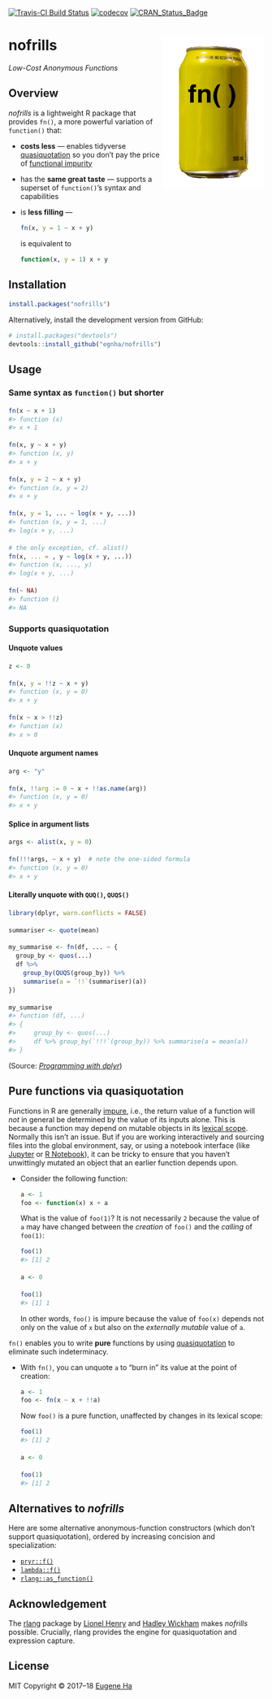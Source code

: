 
<!-- README.md is generated from README.Rmd. Please edit that file -->
[![Travis-CI Build
Status](https://travis-ci.org/egnha/nofrills.svg?branch=master)](https://travis-ci.org/egnha/nofrills)
[![codecov](https://codecov.io/gh/egnha/nofrills/branch/master/graph/badge.svg)](https://codecov.io/gh/egnha/nofrills)
[![CRAN\_Status\_Badge](http://www.r-pkg.org/badges/version/nofrills)](https://cran.r-project.org/package=nofrills)

nofrills <img src="inst/logo.png" align="right" />
==================================================

*Low-Cost Anonymous Functions*

Overview
--------

*nofrills* is a lightweight R package that provides `fn()`, a more
powerful variation of `function()` that:

-   **costs less** — enables tidyverse
    [quasiquotation](http://rlang.tidyverse.org/reference/quasiquotation.html)
    so you don’t pay the price of [functional
    impurity](#pure-functions-via-quasiquotation)

-   has the **same great taste** — supports a superset of `function()`’s
    syntax and capabilities

-   is **less filling** —

    ``` r
    fn(x, y = 1 ~ x + y)
    ```

    is equivalent to

    ``` r
    function(x, y = 1) x + y
    ```

Installation
------------

``` r
install.packages("nofrills")
```

Alternatively, install the development version from GitHub:

``` r
# install.packages("devtools")
devtools::install_github("egnha/nofrills")
```

Usage
-----

### Same syntax as `function()` but shorter

``` r
fn(x ~ x + 1)
#> function (x) 
#> x + 1

fn(x, y ~ x + y)
#> function (x, y) 
#> x + y

fn(x, y = 2 ~ x + y)
#> function (x, y = 2) 
#> x + y

fn(x, y = 1, ... ~ log(x + y, ...))
#> function (x, y = 1, ...) 
#> log(x + y, ...)

# the only exception, cf. alist()
fn(x, ... = , y ~ log(x + y, ...))
#> function (x, ..., y) 
#> log(x + y, ...)

fn(~ NA)
#> function () 
#> NA
```

### Supports quasiquotation

#### Unquote values

``` r
z <- 0

fn(x, y = !!z ~ x + y)
#> function (x, y = 0) 
#> x + y

fn(x ~ x > !!z)
#> function (x) 
#> x > 0
```

#### Unquote argument names

``` r
arg <- "y"

fn(x, !!arg := 0 ~ x + !!as.name(arg))
#> function (x, y = 0) 
#> x + y
```

#### Splice in argument lists

``` r
args <- alist(x, y = 0)

fn(!!!args, ~ x + y)  # note the one-sided formula
#> function (x, y = 0) 
#> x + y
```

#### Literally unquote with `QUQ()`, `QUQS()`

``` r
library(dplyr, warn.conflicts = FALSE)

summariser <- quote(mean)

my_summarise <- fn(df, ... ~ {
  group_by <- quos(...)
  df %>%
    group_by(QUQS(group_by)) %>%
    summarise(a = `!!`(summariser)(a))
})

my_summarise
#> function (df, ...) 
#> {
#>     group_by <- quos(...)
#>     df %>% group_by(`!!!`(group_by)) %>% summarise(a = mean(a))
#> }
```

(Source: [*Programming with
dplyr*](http://dplyr.tidyverse.org/articles/programming.html#capturing-multiple-variables))

Pure functions via quasiquotation
---------------------------------

Functions in R are generally
[impure](https://en.wikipedia.org/wiki/Pure_function), i.e., the return
value of a function will *not* in general be determined by the value of
its inputs alone. This is because a function may depend on mutable
objects in its [lexical
scope](http://adv-r.hadley.nz/functions.html#lexical-scoping). Normally
this isn’t an issue. But if you are working interactively and sourcing
files into the global environment, say, or using a notebook interface
(like [Jupyter](https://jupyter.org) or [R
Notebook](http://rmarkdown.rstudio.com/r_notebooks.html)), it can be
tricky to ensure that you haven’t unwittingly mutated an object that an
earlier function depends upon.

-   Consider the following function:

    ``` r
    a <- 1
    foo <- function(x) x + a
    ```

    What is the value of `foo(1)`? It is not necessarily `2` because the
    value of `a` may have changed between the *creation* of `foo()` and
    the *calling* of `foo(1)`:

    ``` r
    foo(1)
    #> [1] 2

    a <- 0

    foo(1)
    #> [1] 1
    ```

    In other words, `foo()` is impure because the value of `foo(x)`
    depends not only on the value of `x` but also on the *externally
    mutable* value of `a`.

`fn()` enables you to write **pure** functions by using
[quasiquotation](http://rlang.tidyverse.org/reference/quasiquotation.html)
to eliminate such indeterminacy.

-   With `fn()`, you can unquote `a` to “burn in” its value at the point
    of creation:

    ``` r
    a <- 1
    foo <- fn(x ~ x + !!a)
    ```

    Now `foo()` is a pure function, unaffected by changes in its lexical
    scope:

    ``` r
    foo(1)
    #> [1] 2

    a <- 0

    foo(1)
    #> [1] 2
    ```

Alternatives to *nofrills*
--------------------------

Here are some alternative anonymous-function constructors (which don’t
support quasiquotation), ordered by increasing concision and
specialization:

-   [`pryr::f()`](https://github.com/hadley/pryr)
-   [`lambda::f()`](https://github.com/jimhester/lambda)
-   [`rlang::as_function()`](http://rlang.tidyverse.org/reference/as_function.html)

Acknowledgement
---------------

The [rlang](https://github.com/tidyverse/rlang) package by [Lionel
Henry](https://github.com/lionel-) and [Hadley
Wickham](https://github.com/hadley) makes *nofrills* possible.
Crucially, rlang provides the engine for quasiquotation and expression
capture.

License
-------

MIT Copyright © 2017–18 [Eugene Ha](https://github.com/egnha)
